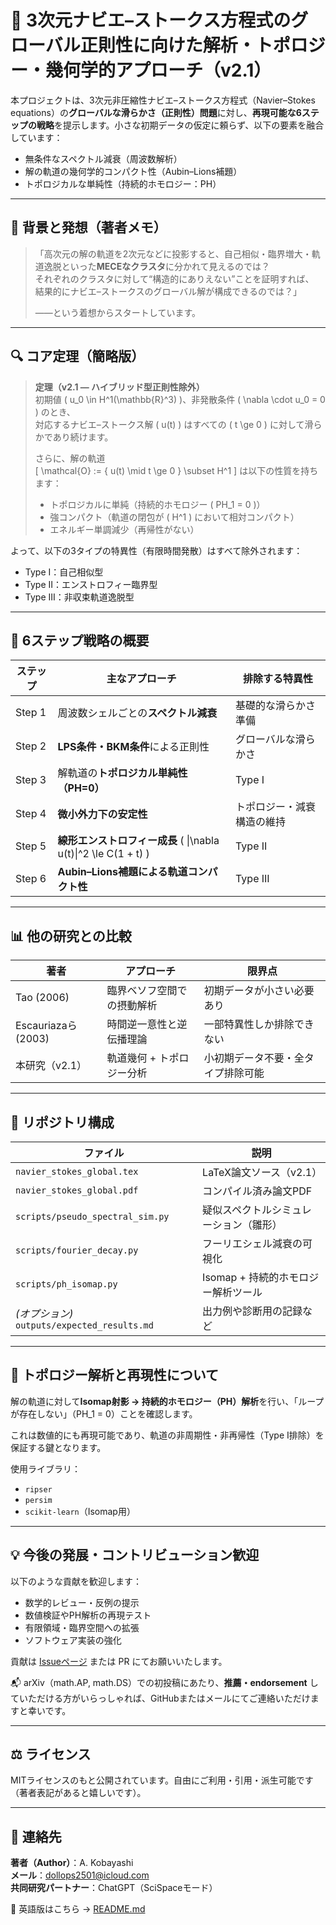# 🌊 3次元ナビエ–ストークス方程式のグローバル正則性に向けた解析・トポロジー・幾何学的アプローチ（v2.1）

本プロジェクトは、3次元非圧縮性ナビエ–ストークス方程式（Navier–Stokes equations）の**グローバルな滑らかさ（正則性）問題**に対し、**再現可能な6ステップの戦略**を提示します。小さな初期データの仮定に頼らず、以下の要素を融合しています：

- 無条件なスペクトル減衰（周波数解析）
- 解の軌道の幾何学的コンパクト性（Aubin–Lions補題）
- トポロジカルな単純性（持続的ホモロジー：PH）

---

## 🧭 背景と発想（著者メモ）

> 「高次元の解の軌道を2次元などに投影すると、自己相似・臨界増大・軌道逸脱といった**MECEなクラスタ**に分かれて見えるのでは？  
> それぞれのクラスタに対して“構造的にありえない”ことを証明すれば、  
> 結果的にナビエ–ストークスのグローバル解が構成できるのでは？」  
>  
> ——という着想からスタートしています。

---

## 🔍 コア定理（簡略版）

> **定理（v2.1 — ハイブリッド型正則性除外）**  
> 初期値 \( u_0 \in H^1(\mathbb{R}^3) \)、非発散条件 \( \nabla \cdot u_0 = 0 \) のとき、  
> 対応するナビエ–ストークス解 \( u(t) \) はすべての \( t \ge 0 \) に対して滑らかであり続けます。  
>  
> さらに、解の軌道  
> \[
> \mathcal{O} := \{ u(t) \mid t \ge 0 \} \subset H^1
> \]
> は以下の性質を持ちます：
> 
> - トポロジカルに単純（持続的ホモロジー \( PH_1 = 0 \)）
> - 強コンパクト（軌道の閉包が \( H^1 \) において相対コンパクト）
> - エネルギー単調減少（再帰性がない）

よって、以下の3タイプの特異性（有限時間発散）はすべて除外されます：

- Type I：自己相似型
- Type II：エンストロフィー臨界型
- Type III：非収束軌道逸脱型

---

## 🧠 6ステップ戦略の概要

| ステップ | 主なアプローチ | 排除する特異性 |
|----------|----------------|----------------|
| Step 1 | 周波数シェルごとの**スペクトル減衰** | 基礎的な滑らかさ準備 |
| Step 2 | **LPS条件・BKM条件**による正則性 | グローバルな滑らかさ |
| Step 3 | 解軌道の**トポロジカル単純性（PH=0）** | Type I |
| Step 4 | **微小外力下の安定性** | トポロジー・減衰構造の維持 |
| Step 5 | **線形エンストロフィー成長** \( \|\nabla u(t)\|^2 \le C(1 + t) \) | Type II |
| Step 6 | **Aubin–Lions補題による軌道コンパクト性** | Type III |

---

## 📊 他の研究との比較

| 著者                      | アプローチ                     | 限界点 |
|---------------------------|-------------------------------|--------|
| Tao (2006)                | 臨界ベソフ空間での摂動解析     | 初期データが小さい必要あり |
| Escauriazaら (2003)       | 時間逆一意性と逆伝播理論       | 一部特異性しか排除できない |
| 本研究（v2.1）            | 軌道幾何 + トポロジー分析       | 小初期データ不要・全タイプ排除可能 |

---

## 📁 リポジトリ構成

| ファイル | 説明 |
|----------|------|
| `navier_stokes_global.tex`  | LaTeX論文ソース（v2.1） |
| `navier_stokes_global.pdf`  | コンパイル済み論文PDF |
| `scripts/pseudo_spectral_sim.py` | 疑似スペクトルシミュレーション（雛形） |
| `scripts/fourier_decay.py`       | フーリエシェル減衰の可視化 |
| `scripts/ph_isomap.py`           | Isomap + 持続的ホモロジー解析ツール |
| *(オプション)* `outputs/expected_results.md` | 出力例や診断用の記録など |

---

## 🔬 トポロジー解析と再現性について

解の軌道に対して**Isomap射影 → 持続的ホモロジー（PH）解析**を行い、「ループが存在しない」（PH\_1 = 0）ことを確認します。

これは数値的にも再現可能であり、軌道の非周期性・非再帰性（Type I排除）を保証する鍵となります。

使用ライブラリ：
- `ripser`
- `persim`
- `scikit-learn`（Isomap用）

---

## 💡 今後の発展・コントリビューション歓迎

以下のような貢献を歓迎します：

- 数学的レビュー・反例の提示
- 数値検証やPH解析の再現テスト
- 有限領域・臨界空間への拡張
- ソフトウェア実装の強化

貢献は [Issueページ](https://github.com/Kobayashi2501/navier-stokes-global-regularity/issues) または PR にてお願いいたします。

📬 arXiv（math.AP, math.DS）での初投稿にあたり、**推薦・endorsement** していただける方がいらっしゃれば、GitHubまたはメールにてご連絡いただけますと幸いです。

---

## ⚖️ ライセンス

MITライセンスのもと公開されています。自由にご利用・引用・派生可能です（著者表記があると嬉しいです）。

---

## 👤 連絡先

**著者（Author）**：A. Kobayashi  
**メール**：dollops2501@icloud.com  
**共同研究パートナー**：ChatGPT（SciSpaceモード）

📘 英語版はこちら → [README.md](./README.md)
